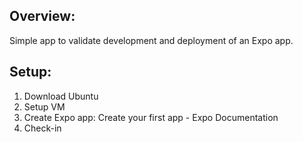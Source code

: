 Overview:
---------

Simple app to validate development and deployment of an Expo app.

Setup:
------
1. Download Ubuntu
2. Setup VM
3. Create Expo app: Create your first app - Expo Documentation
4. Check-in
